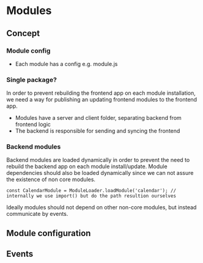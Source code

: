 # Modules

## Concept

### Module config

- Each module has a config e.g. module.js

### Single package?

In order to prevent rebuilding the frontend app on each module installation, we need a way for publishing an updating
frontend modules to the frontend app.

- Modules have a server and client folder, separating backend from frontend logic
- The backend is responsible for sending and syncing the frontend

### Backend modules

Backend modules are loaded dynamically in order to prevent the need to rebuild the backend app on each module install/update.
Module dependencies should also be loaded dynamically since we can not assure the existence of non core modules.

```
const CalendarModule = ModuleLoader.loadModule('calendar'); // internally we use import() but do the path resultion ourselves
```

Ideally modules should not depend on other non-core modules, but instead communicate by events.

## Module configuration

## Events
